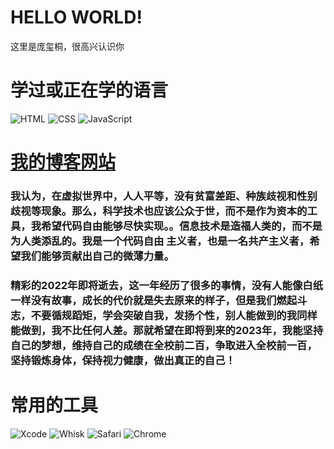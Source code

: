 # HELLO WORLD!

这里是庞玺桐，很高兴认识你

# 学过或正在学的语言

![HTML](https://img.shields.io/badge/-html-blue?style=for-the-badge&logo=html&logoColor=white)
![CSS](https://img.shields.io/badge/-css-blue?style=for-the-badge&logo=css&logoColor=white)
![JavaScript](https://img.shields.io/badge/-javascript-blue?style=for-the-badge&logo=javascript&logoColor=white)


# [我的博客网站](http://pangxitong.free.tryzth.com)

### 我认为，在虚拟世界中，人人平等，没有贫富差距、种族歧视和性别歧视等现象。那么，科学技术也应该公众于世，而不是作为资本的工具，我希望代码自由能够尽快实现。。信息技术是造福人类的，而不是为人类添乱的。我是一个代码自由 主义者，也是一名共产主义者，希望我们能够贡献出自己的微薄力量。 

### 精彩的2022年即将逝去，这一年经历了很多的事情，没有人能像白纸一样没有故事，成长的代价就是失去原来的样子，但是我们燃起斗志，不要循规蹈矩，学会突破自我，发扬个性，别人能做到的我同样能做到，我不比任何人差。那就希望在即将到来的2023年，我能坚持自己的梦想，维持自己的成绩在全校前二百，争取进入全校前一百，坚持锻炼身体，保持视力健康，做出真正的自己！

# 常用的工具
![Xcode](https://media.macosicons.com/parse/files/macOSicons/5510ba65cb8e2eba24e55cc2a6d5f4c9_Xcode.png)
![Whisk](https://media.macosicons.com/parse/files/macOSicons/c7bc22aa1b81648cd44ec8813dafde38_low_res_Whisk.png)
![Safari](https://media.macosicons.com/parse/files/macOSicons/b168b3e06e09547514e2de2702cf7d2f_low_res_safari.png)
![Chrome](https://media.macosicons.com/parse/files/macOSicons/c316b24d9eee7497caee4458e7c36531_low_res_Chrome.png)

<!---
PangXitong/PangXitong is a ✨ special ✨ repository because its `README.md` (this file) appears on your GitHub profile.
You can click the Preview link to take a look at your changes.
--->
